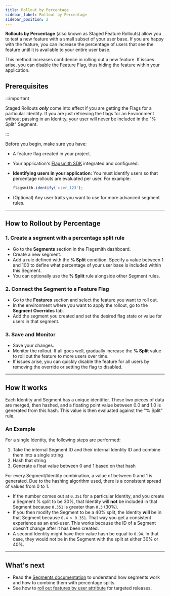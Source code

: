 ```yaml
---
title: Rollout by Percentage
sidebar_label: Rollout by Percentage
sidebar_position: 2
---
```


**Rollouts by Percentage** (also known as Staged Feature Rollouts) allow you to test a new feature with a small subset of your user base. If you are happy with the feature, you can increase the percentage of users that see the feature until it is available to your entire user base.

This method increases confidence in rolling out a new feature. If issues arise, you can disable the Feature Flag, thus hiding the feature within your application.

## Prerequisites

:::important

Staged Rollouts **_only_** come into effect if you are getting the Flags for a particular Identity. If you are just retrieving the flags for an Environment without passing in an Identity, your user will never be included in the "% Split" Segment.

:::

Before you begin, make sure you have:

- A feature flag created in your project.
- Your application's [Flagsmith SDK](../../sdks/) integrated and configured.
- **Identifying users in your application:** You must identify users so that percentage rollouts are evaluated per user. For example:

  ```javascript
  flagsmith.identify('user_123');
  ```

- (Optional) Any user traits you want to use for more advanced segment rules.

---

## How to Rollout by Percentage

### 1. Create a segment with a percentage split rule

- Go to the **Segments** section in the Flagsmith dashboard.
- Create a new segment.
- Add a rule defined with the **% Split** condition. Specify a value between 1 and 100 to define what percentage of your user base is included within this Segment.
- You can optionally use the **% Split** rule alongside other Segment rules.

### 2. Connect the Segment to a Feature Flag

- Go to the **Features** section and select the feature you want to roll out.
- In the environment where you want to apply the rollout, go to the **Segment Overrides** tab.
- Add the segment you created and set the desired flag state or value for users in that segment.

### 3. Save and Monitor

- Save your changes.
- Monitor the rollout. If all goes well, gradually increase the **% Split** value to roll out the feature to more users over time.
- If issues arise, you can quickly disable the feature for all users by removing the override or setting the flag to disabled.

---

## How it works

Each Identity and Segment has a unique identifier. These two pieces of data are merged, then hashed, and a floating point value between 0.0 and 1.0 is generated from this hash. This value is then evaluated against the "% Split" rule.

### An Example

For a single Identity, the following steps are performed:

1. Take the internal Segment ID and their internal Identity ID and combine them into a single string
2. Hash that string
3. Generate a float value between 0 and 1 based on that hash

For every Segment/Identity combination, a value of between 0 and 1 is generated. Due to the hashing algorithm used, there is a consistent spread of values from 0 to 1.

- If the number comes out at `0.351` for a particular Identity, and you create a Segment % split to be 30%, that Identity will **not** be included in that Segment because `0.351` is greater than `0.3` (30%).
- If you then modify the Segment to be a 40% split, the Identity **will** be in that Segment because `0.4 > 0.351`. That way you get a consistent experience as an end-user. This works because the ID of a Segment doesn't change after it has been created.
- A second Identity might have their value hash be equal to `0.94`. In that case, they would not be in the Segment with the split at either 30% or 40%.

---

## What's next

- Read the [Segments documentation](../../basic-features/segments.md) to understand how segments work and how to combine them with percentage splits.
- See how to [roll out features by user attribute](./rollout-by-attribute.md) for targeted releases.
